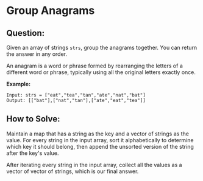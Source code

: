 # Group Anagrams

## Question:

Given an array of strings `strs`, group the anagrams together. You can return the answer in any order.

An anagram is a word or phrase formed by rearranging the letters of a different word or phrase, typically using all the original letters exactly once.

**Example:**

```text
Input: strs = ["eat","tea","tan","ate","nat","bat"]
Output: [["bat"],["nat","tan"],["ate","eat","tea"]]
```

## How to Solve:

Maintain a map that has a string as the key and a vector of strings as
the value. For every string in the input array, sort it alphabetically
to determine which key it should belong, then append the unsorted
version of the string after the key's value.

After iterating every string in the input array, collect all the
values as a vector of vector of strings, which is our final answer.
